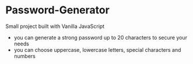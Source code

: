 # Password-Generator
Small project built with Vanilla JavaScript
 - you can generate a strong password up to 20 characters to secure your needs
 - you can choose uppercase, lowercase letters, special characters and numbers 
 
